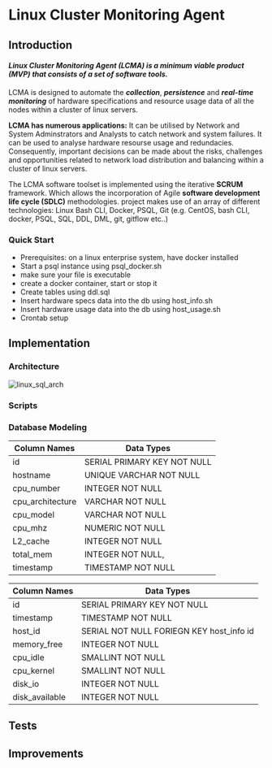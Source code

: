 # Linux Cluster Monitoring Agent

## Introduction

#### _**Linux Cluster Monitoring Agent (LCMA) is a minimum viable product (MVP) that consists of a set of software tools.**_


LCMA is designed to automate the **_collection_**, **_persistence_** and **_real-time monitoring_** of hardware specifications and resource usage data of all the nodes within a cluster of linux servers.


**LCMA has numerous applications:**
It can be utilised by Network and System Adminstrators and Analysts to catch network and system failures. It can be used to analyse hardware resourse usage and redundacies. Consequently, important decisions can be made about the risks, challenges and opportunities related to network load distribution and balancing within a cluster of linux servers. 

The LCMA software toolset is implemented using the iterative **SCRUM** framework. Which allows the incorporation of Agile **software development life cycle (SDLC)** methodologies. project makes use of an array of different technologies: Linux Bash CLI, Docker, PSQL, Git
(e.g. CentOS, bash CLI, docker, PSQL, SQL, DDL, DML, git, gitflow etc..)


### Quick Start
- Prerequisites: on a linux enterprise system, have docker installed
- Start a psql instance using psql_docker.sh
- make sure your file is executable 
- create a docker container, start or stop it
- Create tables using ddl.sql
- Insert hardware specs data into the db using host_info.sh
- Insert hardware usage data into the db using host_usage.sh
- Crontab setup

## Implementation

### Architecture

![linux_sql_arch](https://user-images.githubusercontent.com/50436238/118318188-04fb4600-b4c7-11eb-9b86-316be03e5a2a.png)

### Scripts

### Database Modeling

Column Names | Data Types
------------ | -------------
id| SERIAL PRIMARY KEY NOT NULL
hostname| UNIQUE VARCHAR NOT NULL
cpu_number| INTEGER NOT NULL
cpu_architecture| VARCHAR NOT NULL
cpu_model| VARCHAR NOT NULL
cpu_mhz| NUMERIC NOT NULL
L2_cache| INTEGER NOT NULL
total_mem| INTEGER NOT NULL,
timestamp | TIMESTAMP NOT NULL



Column Names | Data Types
------------ | -------------
id| SERIAL PRIMARY KEY NOT NULL
timestamp| TIMESTAMP NOT NULL
host_id| SERIAL NOT NULL FORIEGN KEY host_info id
memory_free| INTEGER NOT NULL
cpu_idle| SMALLINT NOT NULL
cpu_kernel| SMALLINT NOT NULL
disk_io| INTEGER NOT NULL
disk_available| INTEGER NOT NULL

## Tests

## Improvements
